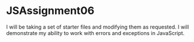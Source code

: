 # JSAssignment06
I will be taking a set of starter files and modifying them as requested. I will demonstrate my ability to work with errors and exceptions in JavaScript.
